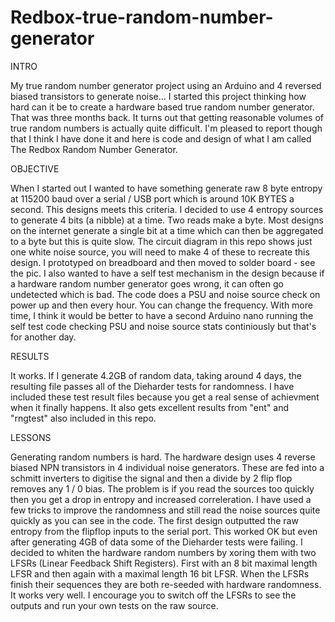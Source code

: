 # Redbox-true-random-number-generator

INTRO

My true random number generator project using an Arduino and 4 reversed biased transistors to generate noise...
I started this project thinking how hard can it be to create a hardware based true random number generator. That was three 
months back. It turns out that getting reasonable volumes of true random numbers is actually quite difficult. I'm pleased
to report though that I think I have done it and here is code and design of what I am called The Redbox Random Number Generator.

OBJECTIVE

When I started out I wanted to have something generate raw 8 byte entropy at 115200 baud over a serial / USB port which is around 10K BYTES a second. This designs meets this criteria. I decided to use 4 entropy sources to generate 4 bits (a nibble) at a time. Two reads make a byte. Most designs on the internet generate a single bit at a time which can then be aggregated to a byte but this is quite slow. The circuit diagram in this repo shows just one white noise source, you will need to make 4 of these to recreate this design. I prototyped on breadboard and then moved to solder board - see the pic.
I also wanted to have a self test mechanism in the design because if a hardware random number generator goes wrong, it can 
often go undetected which is bad. The code does a PSU and noise source check on power up and then every hour. You can change the frequency. With more time, I think it would be better to have a second Arduino nano running the self test code checking PSU and noise source stats continiously but that's for another day.

RESULTS

It works. If I generate 4.2GB of random data, taking around 4 days, the resulting file passes all of the Dieharder tests for randomness. I have included these test result files because you get a real sense of achievment when it finally happens. It also gets excellent results from "ent" and "rngtest" also included in this repo.

LESSONS

Generating random numbers is hard. The hardware design uses 4 reverse biased NPN transistors in 4 individual noise generators. These are fed into a schmitt inverters to digitise the signal and then a divide by 2 flip flop removes any 1 / 0 bias. The problem is if you read the sources too quickly then you get a drop in entropy and increased correleration. I have used a few tricks to improve the randomness and still read the noise sources quite quickly as you can see in the code. The first design outputted the raw entropy from the flipflop inputs to the serial port. This worked OK but even after generating 4GB of data some of the Dieharder tests were failing. I decided to whiten the hardware random numbers by xoring them with two LFSRs (Linear Feedback Shift Registers). First with an 8 bit maximal length LFSR and then again with a maximal length 16 bit LFSR. When the LFSRs finish their sequences they are both re-seeded with hardware randomness. It works very well. I encourage you to switch off the LFSRs to see the outputs and run your own tests on the raw source.

